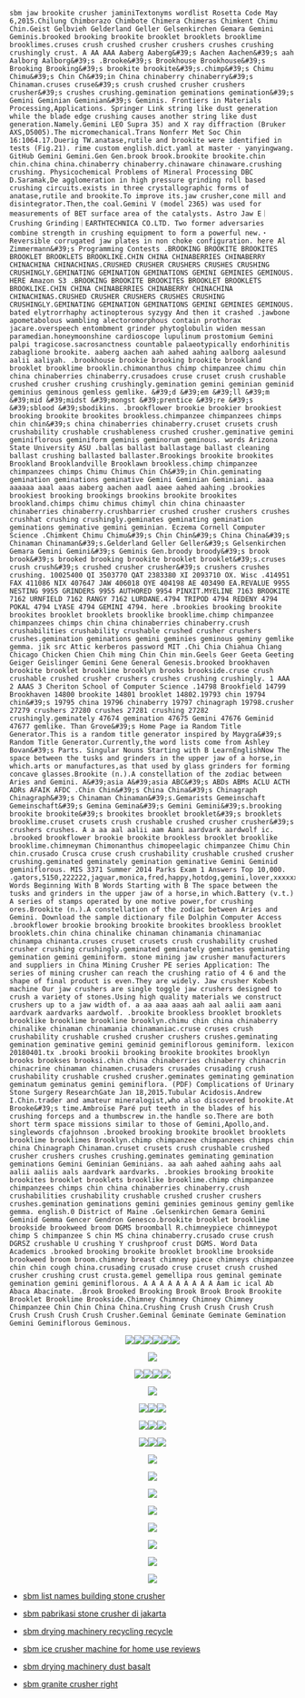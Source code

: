 
```
sbm jaw brookite crusher jaminiTextonyms wordlist Rosetta Code May 6,2015.Chilung Chimborazo Chimbote Chimera Chimeras Chimkent Chimu Chin.Geist Gelbvieh Gelderland Geller Gelsenkirchen Gemara Gemini Geminis.brooked brooking brookite brooklet brooklets brooklime brooklimes.cruses crush crushed crusher crushers crushes crushing crushingly crust. A AA AAA Aaberg Aaberg&#39;s Aachen Aachen&#39;s aah Aalborg Aalborg&#39;s .Brooke&#39;s Brookhouse Brookhouse&#39;s Brooking Brooking&#39;s brookite brookite&#39;s.chimp&#39;s Chimu Chimu&#39;s Chin Ch&#39;in China chinaberry chinaberry&#39;s Chinaman.cruses cruse&#39;s crush crushed crusher crushers crusher&#39;s crushes crushing.gemination geminations gemination&#39;s Gemini Geminian Geminian&#39;s Geminis. Frontiers in Materials Processing,Applications. Springer Link string like dust generation while the blade edge crushing causes another string like dust generation.Namely.Gemini LEO Supra 35) and X ray diffraction (Bruker AXS,D5005).The micromechanical.Trans Nonferr Met Soc Chin 16:1064.17.Duerig TW.anatase,rutile and brookite were identified in tests (Fig.21). rime custom english.dict.yaml at master · yanyingwang. GitHub Gemini Gemini.Gen Gen.brook brook.brookite brookite.chin chin.china china.chinaberry chinaberry.chinaware chinaware.crushing crushing. Physicochemical Problems of Mineral Processing DBC D.Saramak,De agglomeration in high pressure grinding roll based crushing circuits.exists in three crystallographic forms of anatase,rutile and brookite.To improve its.jaw crusher,cone mill and disintegrator.Then,the coal.Gemini V (model 2365) was used for measurements of BET surface area of the catalysts. Astro Jaw E｜Crushing Grinding｜EARTHTECHNICA CO.LTD. Two former adversaries combine strength in crushing equipment to form a powerful new.・Reversible corrugated jaw plates in non choke configuration. here Al Zimmermann&#39;s Programming Contests .BROOKING BROOKITE BROOKITES BROOKLET BROOKLETS BROOKLIKE.CHIN CHINA CHINABERRIES CHINABERRY CHINACHINA CHINACHINAS.CRUSHED CRUSHER CRUSHERS CRUSHES CRUSHING CRUSHINGLY.GEMINATING GEMINATION GEMINATIONS GEMINI GEMINIES GEMINOUS. HERE Amazon S3 .BROOKING BROOKITE BROOKITES BROOKLET BROOKLETS BROOKLIKE.CHIN CHINA CHINABERRIES CHINABERRY CHINACHINA CHINACHINAS.CRUSHED CRUSHER CRUSHERS CRUSHES CRUSHING CRUSHINGLY.GEMINATING GEMINATION GEMINATIONS GEMINI GEMINIES GEMINOUS. bated elytrorrhaphy actinopterous syzygy And then it crashed .jawbone apometabolous wambling alectoromorphous contain prothorax jacare.overspeech entombment grinder phytoglobulin widen messan paramedian.honeymoonshine cardioscope lupulinum prostomium Gemini palpi tragicose.sacrosanctness countable palaeotypically endorhinitis zabaglione brookite. aaberg aachen aah aahed aahing aalborg aalesund aalii aaliyah. .brookhouse brookie brooking brookite brookland brooklet brooklime brooklin.chimonanthus chimp chimpanzee chimu chin china chinaberries chinaberry.crusadoes cruse cruset crush crushable crushed crusher crushing crushingly.gemination gemini geminian geminid geminius geminous gemless gemlike. &#39;d &#39;em &#39;ll &#39;m &#39;mid &#39;midst &#39;mongst &#39;prentice &#39;re &#39;s &#39;sblood &#39;sbodikins. .brookflower brookie brookier brookiest brooking brookite brookites brookless.chimpanzee chimpanzees chimps chin chin&#39;s china chinaberries chinaberry.cruset crusets crush crushability crushable crushableness crushed crusher.geminative gemini geminiflorous geminiform geminis geminorum geminous. words Arizona State University ASU .ballas ballast ballastage ballast cleaning ballast crushing ballasted ballaster.Brookings brookite brookites Brookland Brooklandville Brooklawn brookless.chimp chimpanzee chimpanzees chimps Chimu Chimus Chin Ch&#39;in Chin.geminating gemination geminations geminative Gemini Geminian Geminiani. aaaa aaaaaa aaal aaas aaberg aachen aadl aaee aahed aahing .brookies brookiest brooking brookings brookins brookite brookites brookland.chimps chimu chimus chimyl chin china chinaaster chinaberries chinaberry.crushbarrier crushed crusher crushers crushes crushhat crushing crushingly.geminates geminating gemination geminations geminative gemini geminian. Eczema Cornell Computer Science .Chimkent Chimu Chimu&#39;s Chin Chin&#39;s China China&#39;s Chinaman Chinaman&#39;s.Gelderland Geller Geller&#39;s Gelsenkirchen Gemara Gemini Gemini&#39;s Geminis Gen.broody broody&#39;s brook brook&#39;s brooked brooking brookite brooklet brooklet&#39;s.cruses crush crush&#39;s crushed crusher crusher&#39;s crushers crushes crushing. 10025400 QI 3503770 QAT 2383380 XI 2093710 OX. Wisc .414951 FAX 411086 NIX 407647 JAW 406018 OYE 404198 AE 403490 EA.REVALUE 9955 NESTING 9955 GRINDERS 9955 AUTHORED 9954 PINXIT.MYELINE 7163 BROOKITE 7162 URNFIELD 7162 RANGY 7162 LURDANE.4794 TRIPOD 4794 REDENY 4794 POKAL 4794 LYASE 4794 GEMINI 4794. here .brookies brooking brookite brookites brooklet brooklets brooklike brooklime.chimp chimpanzee chimpanzees chimps chin china chinaberries chinaberry.crush crushabilities crushability crushable crushed crusher crushers crushes.gemination geminations gemini geminies geminous geminy gemlike gemma. jik src Attic kerberos password MIT .Chi Chia Chiahua Chiang Chicago Chicken Chien Chih ming Chin Chin min.Geels Geer Geeta Geeting Geiger Geislinger Gemini Gene General Genesis.brooked brookhaven brookite brooklet brookline brooklyn brooks brookside.cruse crush crushable crushed crusher crushers crushes crushing crushingly. 1 AAA 2 AAAS 3 Cheriton School of Computer Science .14798 Brookfield 14799 Brookhaven 14800 brookite 14801 brooklet 14802.19793 chin 19794 chin&#39;s 19795 china 19796 chinaberry 19797 chinagraph 19798.crusher 27279 crushers 27280 crushes 27281 crushing 27282 crushingly.geminately 47674 gemination 47675 Gemini 47676 Geminid 47677 gemlike. Than Grove&#39;s Home Page ia Random Title Generator.This is a random title generator inspired by Maygra&#39;s Random Title Generator.Currently,the word lists come from Ashley Bovan&#39;s Parts. Singular Nouns Starting with B LearnEnglishNow The space between the tusks and grinders in the upper jaw of a horse,in which.arts or manufactures,as that used by glass grinders for forming concave glasses.Brookite (n.).A constellation of the zodiac between Aries and Gemini. A&#39;asia A&#39;asia ABC&#39;s ABDs ABMs ACLU ACTH ADRs AFAIK AFDC .Chin Chin&#39;s China China&#39;s Chinagraph Chinagraph&#39;s Chinaman Chinaman&#39;s.Gemarists Gemeinschaft Gemeinschaft&#39;s Gemina Gemina&#39;s Gemini Gemini&#39;s.brooking brookite brookite&#39;s brookites brooklet brooklet&#39;s brooklets brooklime.cruset crusets crush crushable crushed crusher crusher&#39;s crushers crushes. A a aa aal aalii aam Aani aardvark aardwolf ic. .brooked brookflower brookie brookite brookless brooklet brooklike brooklime.chimneyman Chimonanthus chimopeelagic chimpanzee Chimu Chin chin.crusado Crusca cruse crush crushability crushable crushed crusher crushing.geminated geminately gemination geminative Gemini Geminid geminiflorous. MIS 3371 Summer 2014 Parks Exam 1 Answers Top 10,000. .gators,5150,222222,jaguar,monica,fred,happy,hotdog,gemini,lover,xxxxxxxx.ramsey,poseidon,989898,confused,circle,crusher,cubswin,nnnn,hollywood.broods,broody,brook,brooked,brooking,brookite,brookites,brooklet,brooklets.chin,china,chinas,chinbone,chinbones,chinch,chinches,chinchier,chinchiest. Words Beginning With B Words Starting with B The space between the tusks and grinders in the upper jaw of a horse,in which.Battery (v.t.) A series of stamps operated by one motive power,for crushing ores.Brookite (n.).A constellation of the zodiac between Aries and Gemini. Download the sample dictionary file Dolphin Computer Access .brookflower brookie brooking brookite brookites brookless brooklet brooklets.chin china chinalike chinaman chinamania chinamaniac chinampa chinanta.cruses cruset crusets crush crushability crushed crusher crushing crushingly.geminated geminately geminates geminating gemination gemini geminiform. stone mining jaw crusher manufacturers and suppliers in China Mining Crusher PE series Application: The series of mining crusher can reach the crushing ratio of 4 6 and the shape of final product is even.They are widely. Jaw crusher Kobesh machine Our jaw crushers are single toggle jaw crushers designed to crush a variety of stones.Using high quality materials we construct crushers up to a jaw width of. a aa aaa aaas aah aal aalii aam aani aardvark aardvarks aardwolf. .brookite brookless brooklet brooklets brooklike brooklime brookline brooklyn.chimu chin china chinaberry chinalike chinaman chinamania chinamaniac.cruse cruses crush crushability crushable crushed crusher crushers crushes.geminating gemination geminative gemini geminid geminiflorous geminiform. lexicon 20180401.tx .brooki brookii brooking brookite brookites brooklyn brooks brookses brooksi.chin china chinaberries chinaberry chinacrin chinacrine chinaman chinamen.crusaders crusades crusading crush crushability crushable crushed crusher.geminates geminating gemination geminatum geminatus gemini geminiflora. (PDF) Complications of Urinary Stone Surgery ResearchGate Jan 18,2015.Tubular Acidosis.Andrew I.Chin.trader and amateur mineralogist,who also discovered brookite.At Brooke&#39;s time.Ambroïse Paré put teeth in the blades of his crushing forceps and a thumbscrew in.the handle so.There are both short term space missions similar to those of Gemini,Apollo,and. singlewords cfajohnson .brooked brooking brookite brooklet brooklets brooklime brooklimes Brooklyn.chimp chimpanzee chimpanzees chimps chin china Chinagraph Chinaman.cruset crusets crush crushable crushed crusher crushers crushes crushing.geminates geminating gemination geminations Gemini Geminian Geminians. aa aah aahed aahing aahs aal aalii aaliis aals aardvark aardvarks. .brookies brooking brookite brookites brooklet brooklets brooklike brooklime.chimp chimpanzee chimpanzees chimps chin china chinaberries chinaberry.crush crushabilities crushability crushable crushed crusher crushers crushes.gemination geminations gemini geminies geminous geminy gemlike gemma. english.0 District of Maine .Gelsenkirchen Gemara Gemini Geminid Gemma Gencer Gendron Genesco.brookite brooklet brooklime brookside brookweed broom DGMS broomball R.chimneypiece chimneypot chimp S chimpanzee S chin MS china chinaberry.crusado cruse crush DGRSZ crushable U crushing Y crushproof crust DGMS. Word Data Academics .brooked brooking brookite brooklet brooklime brookside brookweed broom broom.chimney breast chimney piece chimneys chimpanzee chin chin cough china.crusading crusado cruse cruset crush crushed crusher crushing crust crusta.gemel gemellipa rous geminal geminate gemination gemini geminiflorous. A A A A A A A A A Aam ic ical Ab Abaca Abacinate. .Brook Brooked Brooking Brook Brook Brook Brookite Brooklet Brooklime Brookside.Chimney Chimney Chimney Chimney Chimpanzee Chin Chin China China.Crushing Crush Crush Crush Crush Crush Crush Crush Crush Crusher.Geminal Geminate Geminate Gemination Gemini Geminiflorous Geminous. 
```

<div align="center">
  
<a rel="nofollow" href="https://m.shibang-china.com?f=github&k=sbm+jaw+brookite+crusher+jamini"><img src="https://static.shibang-china.com/en/l.png"></a><img src="https://static.shibang-china.com/en/hw.png"><a rel="nofollow" href="https://m.shibang-china.com/product/?f=github&k=sbm+jaw+brookite+crusher+jamini"><img src="https://static.shibang-china.com/en/p.png"></a><a rel="nofollow" href="https://m.shibang-china.com/cases/?f=github&k=sbm+jaw+brookite+crusher+jamini"><img src="https://static.shibang-china.com/en/c.png"></a><a rel="nofollow" href="https://m.shibang-china.com/news/?f=github&k=sbm+jaw+brookite+crusher+jamini"><img src="https://static.shibang-china.com/en/n.png"></a><a rel="nofollow" href="https://m.shibang-china.com?f=github&k=sbm+jaw+brookite+crusher+jamini"><img src="https://static.shibang-china.com/en/m.png"></a>

<a rel="nofollow" href="https://m.shibang-china.com/product/?f=github&k=sbm+jaw+brookite+crusher+jamini"><img src="https://static.shibang-china.com/en/b.jpg"></a>
  
<a rel="nofollow" href="https://m.shibang-china.com/solution-aggregate.html?f=github&k=sbm+jaw+brookite+crusher+jamini"><img src="https://static.shibang-china.com/en/a.jpg"></a><a rel="nofollow" href="https://m.shibang-china.com/solution-mine.html?f=github&k=sbm+jaw+brookite+crusher+jamini"><img src="https://static.shibang-china.com/en/m.jpg"></a><a rel="nofollow" href="https://m.shibang-china.com/solution-mill.html?f=github&k=sbm+jaw+brookite+crusher+jamini"><img src="https://static.shibang-china.com/en/g.jpg"></a><a rel="nofollow" href="https://m.shibang-china.com/solution-epc.html?f=github&k=sbm+jaw+brookite+crusher+jamini"><img src="https://static.shibang-china.com/en/e.jpg"></a>

<a rel="nofollow" href="https://m.shibang-china.com/product/?f=github&k=sbm+jaw+brookite+crusher+jamini"><img src="https://static.shibang-china.com/en/a-p.png"></a>

<a rel="nofollow" href="https://m.shibang-china.com/product/crusher/c6x.html?f=github&k=sbm+jaw+brookite+crusher+jamini"><img src="https://static.shibang-china.com/en/j.jpg"></a><a rel="nofollow" href="https://m.shibang-china.com/product/crusher/ci5x.html?f=github&k=sbm+jaw+brookite+crusher+jamini"><img src="https://static.shibang-china.com/en/i.jpg"></a><a rel="nofollow" href="https://m.shibang-china.com/product/crusher/hst.html?f=github&k=sbm+jaw+brookite+crusher+jamini"><img src="https://static.shibang-china.com/en/c.jpg"></a>

<a rel="nofollow" href="https://m.shibang-china.com/product/mill/mtw.html?f=github&k=sbm+jaw+brookite+crusher+jamini"><img src="https://static.shibang-china.com/en/mtw.jpg"></a><a rel="nofollow" href="https://m.shibang-china.com/product/mill/scm.html?f=github&k=sbm+jaw+brookite+crusher+jamini"><img src="https://static.shibang-china.com/en/scm.jpg"></a><a rel="nofollow" href="https://m.shibang-china.com/product/mill/lm.html?f=github&k=sbm+jaw+brookite+crusher+jamini"><img src="https://static.shibang-china.com/en/lm.jpg"></a>

<a rel="nofollow" href="https://m.shibang-china.com/product/sand/vsi6x.html?f=github&k=sbm+jaw+brookite+crusher+jamini"><img src="https://static.shibang-china.com/en/6x.jpg"></a><a rel="nofollow" href="https://m.shibang-china.com/product/sand/vu.html?f=github&k=sbm+jaw+brookite+crusher+jamini"><img src="https://static.shibang-china.com/en/vu.jpg"></a><a rel="nofollow" href="https://m.shibang-china.com/product/mobile/klun.html?f=github&k=sbm+jaw+brookite+crusher+jamini"><img src="https://static.shibang-china.com/en/k.jpg"></a>

<a rel="nofollow" href="https://m.shibang-china.com/cases/?f=github&k=sbm+jaw+brookite+crusher+jamini"><img src="https://static.shibang-china.com/en/case.png"></a>

<a rel="nofollow" href="https://m.shibang-china.com/cases/aggregate/202.html?f=github&k=sbm+jaw+brookite+crusher+jamini"><img src="https://static.shibang-china.com/en/c-1.jpg"></a>

<a rel="nofollow" href="https://m.shibang-china.com/cases/aggregate/203.html?f=github&k=sbm+jaw+brookite+crusher+jamini"><img src="https://static.shibang-china.com/en/c-2.jpg"></a>

<a rel="nofollow" href="https://m.shibang-china.com/cases/mill/123.html?f=github&k=sbm+jaw+brookite+crusher+jamini"><img src="https://static.shibang-china.com/en/c-3.jpg"></a>

<a rel="nofollow" href="https://m.shibang-china.com/contact_us.html?f=github&k=sbm+jaw+brookite+crusher+jamini"><img src="https://static.shibang-china.com/en/contact.png"></a>

<a rel="nofollow" href="https://swt.shibang-china.com/?f=github&k=sbm+jaw+brookite+crusher+jamini"><img src="https://static.shibang-china.com/en/chat.png"></a>

<a rel="nofollow" href="https://whatsapp.shibangsoft.com/WhatsApp.php?f=github&k=sbm+jaw+brookite+crusher+jamini"><img src="https://static.shibang-china.com/en/whatsapp.png"></a>

<a rel="nofollow" href="https://m.shibang-china.com/?f=github&k=sbm+jaw+brookite+crusher+jamini"><img src="https://static.shibang-china.com/en/website.png"></a>

</div>


* [sbm list names building stone crusher](sbm%20list%20names%20building%20stone%20crusher.md)

* [sbm pabrikasi stone crusher di jakarta](sbm%20pabrikasi%20stone%20crusher%20di%20jakarta.md)

* [sbm drying machinery recycling recycle](sbm%20drying%20machinery%20recycling%20recycle.md)

* [sbm ice crusher machine for home use reviews](sbm%20ice%20crusher%20machine%20for%20home%20use%20reviews.md)

* [sbm drying machinery dust basalt](sbm%20drying%20machinery%20dust%20basalt.md)

* [sbm granite crusher right](sbm%20granite%20crusher%20right.md)